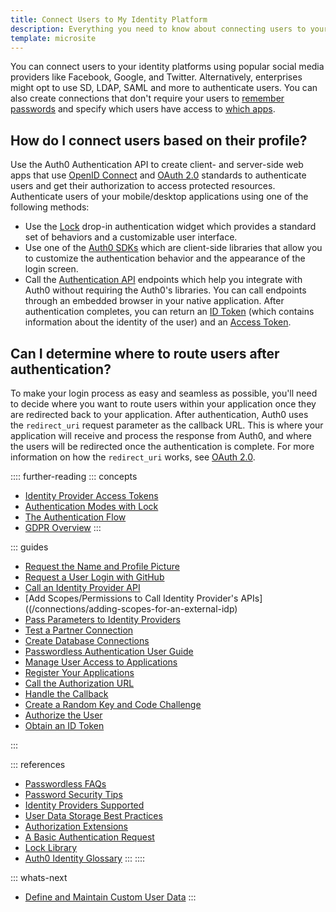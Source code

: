 ```yaml
---
title: Connect Users to My Identity Platform
description: Everything you need to know about connecting users to your identity platform.
template: microsite
---
```


You can connect users to your identity platforms using popular social media providers like Facebook, Google, and Twitter. Alternatively, enterprises might opt to use SD, LDAP, SAML and more to authenticate users. You can also create connections that don't require your users to [remember passwords](/connections/passwordless/user-guide) and specify which users have access to [which apps](/user-profile/manage-user-access-to-applications). 

## How do I connect users based on their profile?

Use the Auth0 Authentication API to create client- and server-side web apps that use [OpenID Connect](/protocols/oidc) and [OAuth 2.0](protocols/oauth2) standards to authenticate users and get their authorization to access protected resources. Authenticate users of your mobile/desktop applications using one of the following methods:

* Use the [Lock](/libraries#lock) drop-in authentication widget which provides a standard set of behaviors and a customizable user interface. 
* Use one of the [Auth0 SDKs](/libraries) which are client-side libraries that allow you to customize the authentication behavior and the appearance of the login screen. 
* Call the [Authentication API](/api/authentication) endpoints which help you integrate with Auth0 without requiring the Auth0's libraries. You can call endpoints through an embedded browser in your native application. After authentication completes, you can return an [ID Token](/tokens/id-token) (which contains information about the identity of the user) and an [Access Token](/tokens/concepts/overview-access-tokens).

## Can I determine where to route users after authentication?

To make your login process as easy and seamless as possible, you'll need to decide where you want to route users within your application once they are redirected back to your application. After authentication, Auth0 uses the `redirect_uri` request parameter as the callback URL. This is where your application will receive and process the response from Auth0, and where the users will be redirected once the authentication is complete. For more information on how the `redirect_uri` works, see [OAuth 2.0](/protocols/oauth2).

:::: further-reading
::: concepts
  * [Identity Provider Access Tokens](/tokens/concepts/overview-idp-access-tokens)
  * [Authentication Modes with Lock](/libraries/lock/v11/authentication-modes)
  * [The Authentication Flow](/application-auth/current/client-side-web#the-authentication-flow)
  * [GDPR Overview](/compliance/overview-gdpr)
:::

::: guides
  * [Request the Name and Profile Picture](/application-auth/current/client-side-web#request-the-name-and-profile-picture)
  * [Request a User Login with GitHub](/application-auth/current/client-side-web#request-a-user-log-in-with-github)
  * [Call an Identity Provider API](/connections/calling-an-external-idp-api)
  * [Add Scopes/Permissions to Call Identity Provider's APIs]((/connections/adding-scopes-for-an-external-idp)
  * [Pass Parameters to Identity Providers](/connections/pass-parameters-to-idps)
  * [Test a Partner Connection](/connections/how-to-test-partner-connection)
  * [Create Database Connections](/connections/database)
  * [Passwordless Authentication User Guide](/connections/passwordless/user-guide)
  * [Manage User Access to Applications](/user-profile/manage-user-access-to-applications)
  * [Register Your Applications](/application-auth/current/client-side-web#register-your-applications)
  * [Call the Authorization URL](/application-auth/current/client-side-web#call-the-authorization-url)
  * [Handle the Callback](/application-auth/current/client-side-web#handle-the-callback)
  * [Create a Random Key and Code Challenge](/application-auth/current/mobile-desktop#step-1-create-a-random-key-and-the-code-challenge)
  * [Authorize the User](/application-auth/current/mobile-desktop#step-2-authorize-the-user)
  * [Obtain an ID Token](/application-auth/current/mobile-desktop#step-3-obtain-an-id-token)

:::

::: references
  * [Passwordless FAQs](/connections/passwordless/faq)
  * [Password Security Tips](/anomaly-detection/password-security-tips)
  * [Identity Providers Supported](/connections/identity-providers-supported)
  * [User Data Storage Best Practices](/user-profile/user-data-storage-best-practices)
  * [Authorization Extensions](/extensions/authorization-extension/v2/index)
  * [A Basic Authentication Request](/application-auth/current/client-side-web#a-basic-authentication-request)
  * [Lock Library](https://github.com/auth0/lock)
  * [Auth0 Identity Glossary](https://auth0.com/identity-glossary)
:::
::::

::: whats-next

* [Define and Maintain Custom User Data](/microsites/manage-my-users/define-maintain-custom-user-data)
:::
